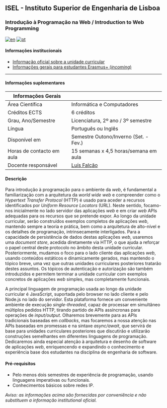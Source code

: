 ## ISEL - Instituto Superior de Engenharia de Lisboa
### Introdução à Programação na Web  / Introduction to Web Programming
[![en](https://img.shields.io/badge/lang-en-red.svg)](https://github.com/isel-leic-ipw/info/blob/main/README.md)
[![pt](https://img.shields.io/badge/lang-pt-green.svg)](https://github.com/isel-leic-ipw/info/blob/main/README.pt.md)

#### Informações institucionais
* [Informação oficial sobre a unidade curricular](https://www.isel.pt/leic/introducao-programacao-na-web)
* [Informações gerais para estudantes Erasmus+ (*incoming*)](https://www.isel.pt/ensino/programas-de-mobilidade/erasmus-alunos-incoming/informacoes-gerais)

---

#### Informações suplementares

| Informações Gerais        |                                           |
|---------------------------|-------------------------------------------|
| Área Científica           | Informática e Computadores                |
| Créditos ECTS             | 6 créditos                                |
| Grau, Ano/Semestre        | Licenciatura, 2º ano / 3º semestre        |
| Língua                    | Português ou Inglês                       |
| Disponível em             | Semestre Outono/Inverno (Set. - Fev.)     |
| Horas de contacto em aula | 15 semanas x 4,5 horas/semana em aula     |
| Docente responsável       | [Luís Falcão](mailto:luis.falcao@isel.pt) |

#### Descrição
Para introdução à programação para o ambiente da *web*, é fundamental a familiarização com a arquitetura da *world wide web* e compreender como o *Hypertext Transfer Protocol* (HTTP) é usado para aceder a recursos identificados por *Uniform Resource Locators* (URL). Neste sentido, focamo-nos inicialmente no lado servidor das aplicações *web* e em criar *web* APIs adequadas para os recursos que se pretende expor. Ao longo da unidade curricular, serão construídos exemplos completos de aplicações *web*, mantendo sempre a teoria e prática, bem como a arquitetura de alto-nível e os detalhes de programação, intrinsecamente interligados. Para a capacidade de persistência de dados destas aplicações *web*, usaremos uma *document store*, acedida diretamente via HTTP, o que ajuda a reforçar o papel central deste protocolo no âmbito desta unidade curricular. Posteriormente, mudamos o foco para o lado cliente das aplicações *web*, usando conteúdos estáticos e dinamicamente gerados, mas mantendo o tópico breve, uma vez que outras unidades curriculares posteriores tratarão destes assuntos. Os tópicos de autenticação e autorização são também introduzidos e permitem terminar a unidade curricular com exemplos concretos de aplicações *web* simples, mas completamente funcionais.   
 
A principal linguagem de programação usada ao longo da unidade curricular é JavaScript, suportada pelo browser no lado cliente e pelo Node.js no lado do servidor. Esta plataforma fornece um conveniente ambiente de execução *single-threaded*, capaz de processar em simultâneo múltiplos pedidos HTTP, tirando partido de APIs assíncronas para operações de *input/output*. Olharemos brevemente para as APIs tradicionais baseadas em *callbacks*, mas focaremos a nossa atenção nas APIs baseadas em promessas e na sintaxe *async/await*, que servirá de base para unidades curriculares posteriores que discutirão e utilizarão construções semelhantes em diferentes linguagens de programação. Dedicaremos ainda especial atenção à arquitetura e desenho de software de aplicações *web*, enriquencendo e expandindo o conhecimento e experiência base dos estudantes na disciplina de engenharia de software.

#### Pré-requisitos
* Pelo menos dois semestres de experiência de programação, usando linguagens imperativas ou funcionais.
* Conhecimentos básicos sobre redes IP.

*Aviso: as informações acima são fornecidas por conveniência e não substituem a informação institutional oficial.*
